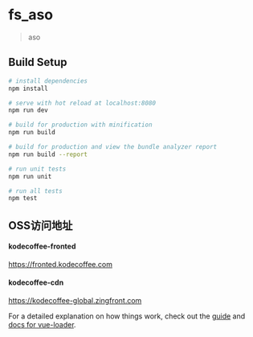 # fs_aso

> aso

## Build Setup

``` bash
# install dependencies
npm install

# serve with hot reload at localhost:8080
npm run dev

# build for production with minification
npm run build

# build for production and view the bundle analyzer report
npm run build --report

# run unit tests
npm run unit

# run all tests
npm test
```

## OSS访问地址
#### kodecoffee-fronted
https://fronted.kodecoffee.com 
#### kodecoffee-cdn
https://kodecoffee-global.zingfront.com 

For a detailed explanation on how things work, check out the [guide](http://vuejs-templates.github.io/webpack/) and [docs for vue-loader](http://vuejs.github.io/vue-loader).
